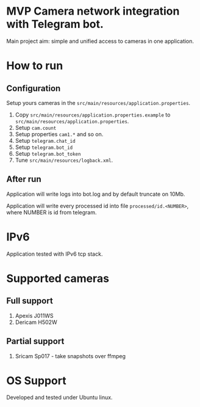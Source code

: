 # MVP Camera network integration with Telegram bot.

Main project aim: simple and unified access to cameras in one application.

# How to run

## Configuration

Setup yours cameras in the `src/main/resources/application.properties`.
1. Copy `src/main/resources/application.properties.example` to `src/main/resources/application.properties`.
1. Setup `cam.count`
1. Setup properties `cam1.*` and so on.
1. Setup `telegram.chat_id`
1. Setup `telegram.bot_id`
1. Setup `telegram.bot_token`
1. Tune `src/main/resources/logback.xml`.

## After run

Application will write logs into bot.log and by default truncate on 10Mb.

Application will write every processed id into file `processed/id.<NUMBER>`, where NUMBER is id from telegram.

# IPv6

Application tested with IPv6 tcp stack.

# Supported cameras

## Full support
1. Apexis J011WS
1. Dericam H502W

## Partial support
1. Sricam Sp017 - take snapshots over ffmpeg

# OS Support

Developed and tested under Ubuntu linux.